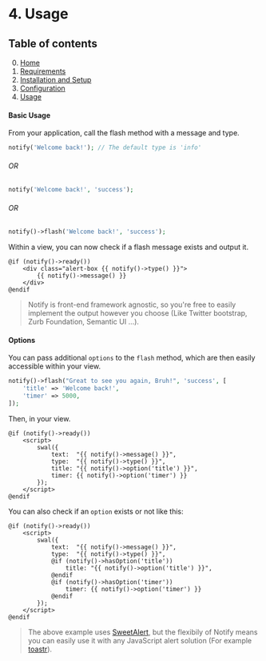 # 4. Usage

## Table of contents

0. [Home](0-Home.md)
1. [Requirements](1-Requirements.md)
2. [Installation and Setup](2-Installation-and-Setup.md)
3. [Configuration](3-Configuration.md)
4. [Usage](4-Usage.md)

#### Basic Usage

From your application, call the flash method with a message and type.

```php
notify('Welcome back!'); // The default type is 'info'
```

###### OR 

```php
notify('Welcome back!', 'success');
```

###### OR
 
```php
notify()->flash('Welcome back!', 'success');
```

Within a view, you can now check if a flash message exists and output it.

```blade
@if (notify()->ready())
    <div class="alert-box {{ notify()->type() }}">
        {{ notify()->message() }}
    </div>
@endif
```

> Notify is front-end framework agnostic, so you're free to easily implement the output however you choose (Like Twitter bootstrap, Zurb Foundation, Semantic UI ...).

#### Options

You can pass additional `options` to the `flash` method, which are then easily accessible within your view.

```php
notify()->flash("Great to see you again, Bruh!", 'success', [
    'title' => 'Welcome back!',
    'timer' => 5000,
]);
```

Then, in your view.

```blade
@if (notify()->ready())
    <script>
        swal({
            text:  "{{ notify()->message() }}",
            type:  "{{ notify()->type() }}",
            title: "{{ notify()->option('title') }}",
            timer: {{ notify()->option('timer') }}   
        });
    </script>
@endif
```

You can also check if an `option` exists or not like this:

```blade
@if (notify()->ready())
    <script>
        swal({
            text:  "{{ notify()->message() }}",
            type:  "{{ notify()->type() }}",
            @if (notify()->hasOption('title'))
                title: "{{ notify()->option('title') }}",
            @endif
            @if (notify()->hasOption('timer'))
                timer: {{ notify()->option('timer') }}
            @endif
        });
    </script>
@endif
```

> The above example uses [SweetAlert](http://t4t5.github.io/sweetalert/), but the flexibily of Notify means you can easily use it with any JavaScript alert solution (For example [toastr](https://github.com/CodeSeven/toastr)).
